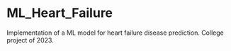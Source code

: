 # ML_Heart_Failure
Implementation of a ML model for heart failure disease prediction.
College project of 2023.

